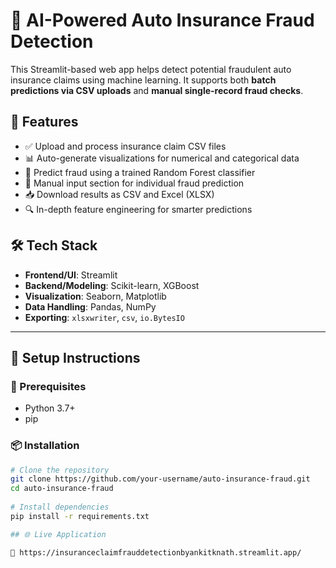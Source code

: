 # 🚗 AI-Powered Auto Insurance Fraud Detection

This Streamlit-based web app helps detect potential fraudulent auto insurance claims using machine learning. It supports both **batch predictions via CSV uploads** and **manual single-record fraud checks**.


## 📌 Features

- ✅ Upload and process insurance claim CSV files
- 📊 Auto-generate visualizations for numerical and categorical data
- 🧠 Predict fraud using a trained Random Forest classifier
- 🧾 Manual input section for individual fraud prediction
- 📥 Download results as CSV and Excel (XLSX)
- 🔍 In-depth feature engineering for smarter predictions


## 🛠️ Tech Stack

- **Frontend/UI**: Streamlit
- **Backend/Modeling**: Scikit-learn, XGBoost
- **Visualization**: Seaborn, Matplotlib
- **Data Handling**: Pandas, NumPy
- **Exporting**: `xlsxwriter`, `csv`, `io.BytesIO`
---

## 🧪 Setup Instructions

### 🔧 Prerequisites

- Python 3.7+
- pip

### 📦 Installation

```bash
# Clone the repository
git clone https://github.com/your-username/auto-insurance-fraud.git
cd auto-insurance-fraud
  
# Install dependencies
pip install -r requirements.txt

## 🌐 Live Application

🚀 https://insuranceclaimfrauddetectionbyankitknath.streamlit.app/

